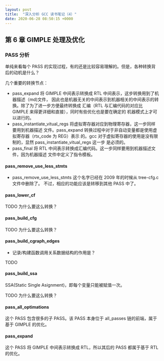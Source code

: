 ```yaml
---
layout: post
title:  "深入分析 GCC 读书笔记（4）"
date: 2020-06-28 08:50:15 +0000   
---
```


第 6 章 GIMPLE 处理及优化
--------------------------------

### PASS 分析

单纯来看每个 PASS 的实现过程，有的还是比较容易理解的。但是，各种转换背后的动机是什么？

几个重要的转换节点：
* pass_expand 将 GIMPLE 中间表示转换成 RTL 中间表示，这步转换用到了机器描述（md)文件，
  因此也是机器无关的中间表示到机器相关的中间表示的转换。除了为了进一步方便最终转换成
  汇编（RTL 与汇编代码的对应比 GIMPLE 来得更详细和直接），同时有些优化也是要在确定的
  机器模式上才可以进行的。
* pass_instantiate_vitual_regs 将虚拟寄存器对应到物理寄存器，这一步同样要用到机器描述
  文件。pass_expand 转换过程中对于非自动变量都是使用虚拟寄存器（rtx_code 为 REG）表示
  的。gcc 对于虚拟寄存器的使用是没有限制的，显然 pass_instantiate_vitual_regs 这一步
  是必须的。
* pass_final 将 RTL 中间表示转换成汇编代码。这一步同样要用到机器描述文件，因为机器描述
  文件中定义了指令模板。

#### pass_remove_use_less_stmts

* pass_remove_use_less_stmts 这个名字已经在 2009 年的时候从 tree-cfg.c 文件中删除了。
  不过，相应的功能应该是转移到其他 PASS 中了。

#### pass_lower_cf

TODO 为什么要这么转换？

#### pass_build_cfg

TODO 为什么要这么转换？

#### pass_build_cgraph_edges

* 记录/构建函数调用关系数据结构的作用是？

TODO

#### pass_build_ssa

SSA(Static Single Asignment)，即每个变量只能被赋值一次。

TODO 为什么要这么转换？

#### pass_all_optimations

这个 PASS 包含很多的子 PASS。该 PASS 本身位于 all_passes 链的前端，属于基于 GIMPLE
的优化。

#### pass_expand

这个 PASS 将 GIMPLE 中间表示转换成 RTL，所以其后的 PASS 都属于基于 RTL 的优化。